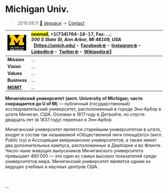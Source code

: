 # Michigan Univ.
> 2019.08.11 [🚀](../../../index/index.md) [despace](../index.md) → [Contact](../contact.md)

|[![](../f/contact/m/michigan_univ_logo1_thumb.webp)](../f/contact/m/michigan_univ_logo1.webp)|<mark>noemail</mark>, +1(734)764-18-17, Fax: …;<br> *500 S State St, Ann Arbor, MI 48109, USA*<br> 【<https://umich.edu/>・ [Facebook ⎆](https://www.facebook.com/universityofmichigan)・ [Instagram ⎆](https://www.instagram.com/uofmichigan)・ [LinkedIn ⎆](https://www.linkedin.com/edu/school?:trk=edu-ca-head-title&id=18633)・ [Twitter ⎆](https://twitter.com/umich)・ [Wikipedia ⎆](https://en.wikipedia.org/wiki/University_of_Michigan)】|
|:-|:-|
|**Mission**|…|
|**Vision**|…|
|**Values**|…|
|**Business**|…|
|**[MGMT](../mgmt.md)**|…|

**Мичига́нский университе́т (англ. University of Michigan; часто сокращается до U of M)** — публичный (государственный) исследовательский университет, расположенный в городе Энн‑Арбор в штате Мичиган, США. Основан в 1817 году в Детройте, но спустя двадцать лет (в 1837 году) переехал в Энн‑Арбор.

Мичиганский университет является старейшим университетом в штате, входит в состав так называемой «Общественной лиги плюща[en]» (англ. Public Ivy) и Ассоциации американских университетов, а также имеет два дополнительных кампуса, расположенных в Дирборне и во Флинте. Число ныне живущих выпускников Мичиганского университета превышает 460 000 — это один из самых высоких показателей среди университетов мира. Мичиганский университет является одним из ведущих учебных и научных центров США.

<p style="page-break-after:always"> </p>

…

